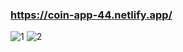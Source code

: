 ### https://coin-app-44.netlify.app/


![1](https://user-images.githubusercontent.com/62966040/148455918-12c7b527-97d2-4482-a6db-2eae1f46ec28.PNG)
![2](https://user-images.githubusercontent.com/62966040/148455921-2a27f104-c441-4fd9-b3dd-1871765c2359.PNG)
